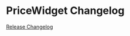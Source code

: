 # PriceWidget Changelog

[Release Changelog](https://github.com/spryker-shop/price-widget/releases)
